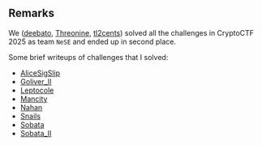 
## Remarks

We ([deebato](https://github.com/D33BaT0), [Threonine](https://github.com/Threonine), [tl2cents](https://github.com/tl2cents)) solved all the challenges in CryptoCTF 2025 as team `NeSE` and ended up in second place.

Some brief writeups of challenges that I solved:

- [AliceSigSlip](./AliceSigSlip)
- [Goliver_II](./Goliver_II)
- [Leptocole](./Leptocole)
- [Mancity](./Mancity)
- [Nahan](./Nahan)
- [Snails](./Snails)
- [Sobata](./Sobata)
- [Sobata_II](./Sobata_II)